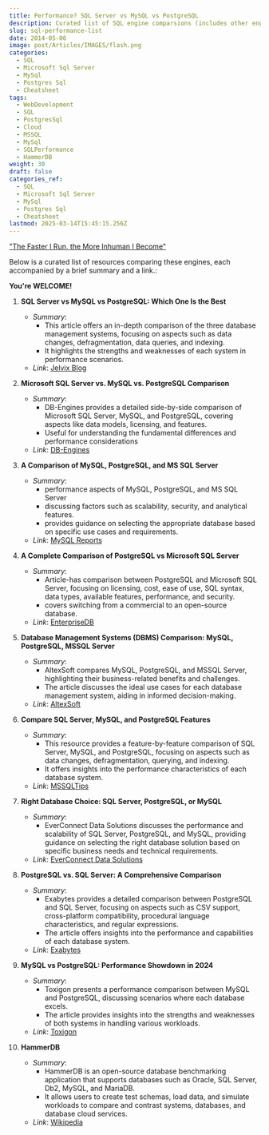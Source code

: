 ```yaml
---
title: Performance? SQL Server vs MySQL vs PostgreSQL
description: Curated list of SQL engine comparsions (includes other engines as well)
slug: sql-performance-list
date: 2014-05-06
image: post/Articles/IMAGES/flash.png
categories:
  - SQL
  - Microsoft Sql Server
  - MySql
  - Postgres Sql
  - Cheatsheet
tags:
  - WebDevelopment
  - SQL
  - PostgresSql
  - Cloud
  - MSSQL
  - MySql
  - SQLPerformance
  - HammerDB
weight: 30
draft: false
categories_ref:
  - SQL
  - Microsoft Sql Server
  - MySql
  - Postgres Sql
  - Cheatsheet
lastmod: 2025-03-14T15:45:15.256Z
---
```

["The Faster I Run, the More Inhuman I Become"](https://screenrant.com/flash-speed-force-secret-dark-power-transforms-speedsters/)

Below is a curated list of resources comparing these engines, each accompanied by a brief summary and a link.:

**You're WELCOME!**

1. **SQL Server vs MySQL vs PostgreSQL: Which One Is the Best**
   * *Summary*:
     * This article offers an in-depth comparison of the three database management systems, focusing on aspects such as data changes, defragmentation, data queries, and indexing.
     * It highlights the strengths and weaknesses of each system in  performance scenarios.
   * *Link*: [Jelvix Blog](https://jelvix.com/blog/mysql-postgresql-sql-server)

2. **Microsoft SQL Server vs. MySQL vs. PostgreSQL Comparison**
   * *Summary*:
     * DB-Engines provides a detailed side-by-side comparison of Microsoft SQL Server, MySQL, and PostgreSQL, covering aspects like data models, licensing, and features.
     * Useful for understanding the fundamental differences and performance considerations
   * *Link*: [DB-Engines](https://db-engines.com/en/system/Microsoft%2BSQL%2BServer%3BMySQL%3BPostgreSQL)

3. **A Comparison of MySQL, PostgreSQL, and MS SQL Server**
   * *Summary*:
     * performance aspects of MySQL, PostgreSQL, and MS SQL Server
     * discussing factors such as scalability, security, and analytical features.
     * provides guidance on selecting the appropriate database  based on specific use cases and requirements.
   * *Link*: [MySQL Reports](https://mysqlreports.com/blog/mysql-vs-postgresql-vs-ms-sql-server-a-comprehensive-comparison/)

4. **A Complete Comparison of PostgreSQL vs Microsoft SQL Server**
   * *Summary*:
     * Article-has comparison between PostgreSQL and Microsoft SQL Server, focusing on licensing, cost, ease of use, SQL syntax, data types, available features, performance, and security.
     * covers switching from a commercial to an open-source database.
   * *Link*: [EnterpriseDB](https://www.enterprisedb.com/blog/microsoft-sql-server-mssql-vs-postgresql-comparison-details-what-differences)

5. **Database Management Systems (DBMS) Comparison: MySQL, PostgreSQL, MSSQL Server**
   * *Summary*:
     * AltexSoft compares MySQL, PostgreSQL, and MSSQL Server, highlighting their business-related benefits and challenges.
     * The article discusses the ideal use cases for each database management system, aiding in informed decision-making.
   * *Link*: [AltexSoft](https://www.altexsoft.com/blog/comparing-database-management-systems-mysql-postgresql-mssql-server-mongodb-elasticsearch-and-others/)

6. **Compare SQL Server, MySQL, and PostgreSQL Features**
   * *Summary*:
     * This resource provides a feature-by-feature comparison of SQL Server, MySQL, and PostgreSQL, focusing on aspects such as data changes, defragmentation, querying, and indexing.
     * It offers insights into the performance characteristics of each database system.
   * *Link*: [MSSQLTips](https://www.mssqltips.com/sqlservertip/5745/compare-sql-server-mysql-and-postgresql-features/)

7. **Right Database Choice: SQL Server, PostgreSQL, or MySQL**
   * *Summary*:
     * EverConnect Data Solutions discusses the performance and scalability of SQL Server, PostgreSQL, and MySQL, providing guidance on selecting the right database solution based on specific business needs and technical requirements.
   * *Link*: [EverConnect Data Solutions](https://everconnectds.com/blog/choosing-the-right-database-solution-microsoft-sql-server-postgresql-or-mysql/)

8. **PostgreSQL vs. SQL Server: A Comprehensive Comparison**
   * *Summary*:
     * Exabytes provides a detailed comparison between PostgreSQL and SQL Server, focusing on aspects such as CSV support, cross-platform compatibility, procedural language characteristics, and regular expressions.
     * The article offers insights into the performance and capabilities of each database system.
   * *Link*: [Exabytes](https://www.exabytes.my/blog/postgresql-and-sql-server-comparison/)

9. **MySQL vs PostgreSQL: Performance Showdown in 2024**
   * *Summary*:
     * Toxigon presents a performance comparison between MySQL and PostgreSQL, discussing scenarios where each database excels.
     * The article provides insights into the strengths and weaknesses of both systems in handling various workloads.
   * *Link*: [Toxigon](https://toxigon.com/mysql-vs-postgresql-performance-comparison)

10. **HammerDB**
    * *Summary*:
      * HammerDB is an open-source database benchmarking application that supports databases such as Oracle, SQL Server, Db2, MySQL, and MariaDB.
      * It allows users to create test schemas, load data, and simulate workloads to compare and contrast systems, databases, and database cloud services.
    * *Link*: [Wikipedia](https://en.wikipedia.org/wiki/HammerDB)
